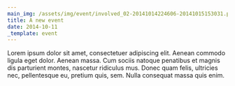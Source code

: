 ```yaml
---
main_img: /assets/img/event/involved_02-20141014224606-20141015153031.png
title: A new event
date: 2014-10-11
_template: event
---
```

Lorem ipsum dolor sit amet, consectetuer adipiscing elit. Aenean commodo ligula eget dolor. Aenean massa. Cum sociis natoque penatibus et magnis dis parturient montes, nascetur ridiculus mus. Donec quam felis, ultricies nec, pellentesque eu, pretium quis, sem. Nulla consequat massa quis enim.